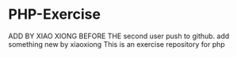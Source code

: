 # PHP-Exercise
ADD BY XIAO XIONG BEFORE THE second user push to github.
add something new by xiaoxiong
This is an exercise repository for php 
